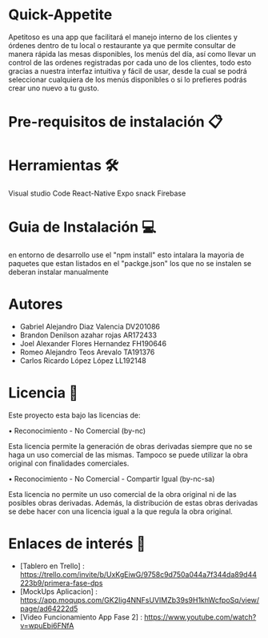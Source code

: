 # Quick-Appetite
Apetitoso es una app que facilitará el manejo interno de los clientes y órdenes dentro de tu local o restaurante ya que permite consultar de manera rápida las mesas disponibles, los menús del día, así como llevar un control de las ordenes registradas por cada uno de los clientes, todo esto gracias a nuestra interfaz intuitiva y fácil de usar, desde la cual se podrá seleccionar cualquiera de los menús disponibles o si lo prefieres podrás crear uno nuevo a tu gusto.
# Pre-requisitos de instalación 📋
# Herramientas 🛠️
Visual studio Code
React-Native
Expo snack 
Firebase

# Guia de Instalación 💻
en entorno de desarrollo use el "npm install" esto intalara la mayoria de paquetes que estan listados en el "packge.json" los que no se instalen se deberan instalar manualmente 

# Autores 
- Gabriel Alejandro Diaz Valencia DV201086
- Brandon Denilson azahar rojas AR172433
- Joel Alexander Flores Hernandez FH190646
- Romeo Alejandro Teos Arevalo TA191376
- Carlos Ricardo López López LL192148
# Licencia 📄
Este proyecto esta bajo las licencias de:

•	Reconocimiento - No Comercial (by-nc)

Esta licencia permite la generación de obras derivadas siempre que no se haga un uso comercial de las mismas. Tampoco se puede utilizar la obra original con finalidades comerciales.

•	Reconocimiento - No Comercial - Compartir Igual (by-nc-sa)

Esta licencia no permite un uso comercial de la obra original ni de las posibles obras derivadas. Además, la distribución de estas obras derivadas se debe hacer con una licencia igual a la que regula la obra original.
# Enlaces de interés 👀
- [Tablero en Trello] : https://trello.com/invite/b/UxKgEiwG/9758c9d750a044a7f344da89d44223b9/primera-fase-dps
- [MockUps Aplicacion] : https://app.moqups.com/GK2Iig4NNFsUVIMZb39s9H1khWcfpoSq/view/page/ad64222d5
- [Video Funcionamiento App Fase 2] : https://www.youtube.com/watch?v=wpuEbi6FNfA

